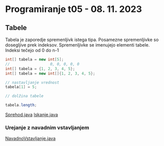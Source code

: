 # Programiranje t05 - 08. 11. 2023

## Tabele

Tabela je zaporedje spremenljivk istega tipa.
Posamezne spremenljivke so dosegljive prek indeksov.
Spremenljivke se imenujejo elementi tabele.
Indeksi tečejo od 0 do n-1

```java
int[] tabela = new int[5];
//                  0, 0, 0, 0, 0
int[] tabela = {1, 2, 3, 4, 5};
int[] tabela = new int[]{1, 2, 3, 4, 5};

// nastavljanje vrednost
tabela[1] = 5;

// dolžina tabele

tabela.length;

```

[Sprehod.java](primeri/Sprehod.java)
[Iskanje.java](primeri/Iskanje.java)

### Urejanje z navadnim vstavljanjem

[NavadnoVstavljanje.java](primeri/NavadnoVstavljanje.java)

